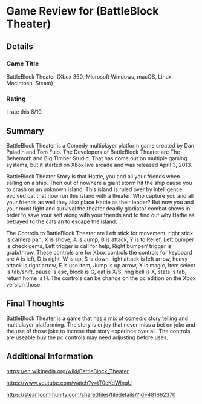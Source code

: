 # Game Review for (BattleBlock Theater)

## Details

### Game Title
BattleBlock Theater (Xbox 360, Microsoft Windows, macOS, Linux, Macintosh, Steam)

### Rating
I rate this 8/10.

## Summary
BattleBlock Theater is a Comedy multiplayer platform game created by Dan Paladin and Tom Fulp. The Developers of BattleBlock Theater are The Behemoth and Big Timber Studio. That has come out on multiple gaming systems, but it started on Xbox live arcade and was released April 3, 2013.

BattleBlock Theater Story is that Hattie, you and all your friends when sailing on a ship. Then out of nowhere a giant storm hit the ship cause you to crash on an unknown island. This island is ruled over by intelligence evolved cat that now run this island with a theater. Who capture you and all your friends as well they also place Hattie as their leader? But now you and your must fight and survival the theater deadly gladiator combat shows in order to save your self along with your friends and to find out why Hattie as betrayed to the cats an to escape the island.

The Controls to BattleBlock Theater are Left stick for movement, right stick is camera pan, X is shove, A is Jump, B is attack, Y is to Relief, Left bumper is check gems, Left trigger is call for help, Right bumper/ trigger is grab/throw. These controls are for Xbox controls the controls for keyboard are A is left, D is right, W is up, S is down, light attack is left arrow, heavy attack is right arrow, E is use item, Jump is up arrow, X is magic, Item select is tab/shift, pause is esc, block is G, eat is X/S, ring bell is X, stats is tab, return home is H. The controls can be change on the pc edition on the Xbox version those.


## Final Thoughts
BattleBlock Theater is a game that has a mix of comedic story telling and multiplayer platforming. The story is enjoy that never miss a bet on joke and the use of those joke to increse that story experince over all. The controls are useable buy the pc controls may need adjusting before uses.

## Additional Information
https://en.wikipedia.org/wiki/BattleBlock_Theater

https://www.youtube.com/watch?v=tT0cKdWlngU

https://steamcommunity.com/sharedfiles/filedetails/?id=481662370

